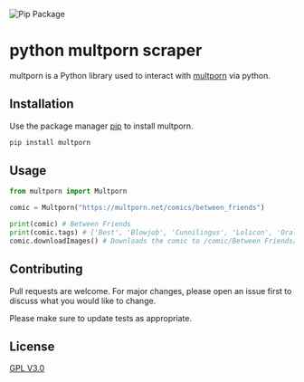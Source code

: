 ![Pip Package](https://github.com/pyporn-san/MPdownloader/workflows/Upload%20Python%20Package/badge.svg)
# python multporn scraper

multporn is a Python library used to interact with [multporn](https://multporn.net/) via python.

## Installation

Use the package manager [pip](https://pip.pypa.io/en/stable/) to install multporn.

```bash
pip install multporn
```

## Usage

```python
from multporn import Multporn

comic = Multporn("https://multporn.net/comics/between_friends")

print(comic) # Between Friends
print(comic.tags) # ['Best', 'Blowjob', 'Cunnilingus', 'Lolicon', 'Oral sex', 'Stockings', 'Straight', 'Straight Shota', 'Virgin']
comic.downloadImages() # Downloads the comic to /comic/Between Friends/
```

## Contributing
Pull requests are welcome. For major changes, please open an issue first to discuss what you would like to change.

Please make sure to update tests as appropriate.

## License
[GPL V3.0](https://choosealicense.com/licenses/gpl-3.0/)